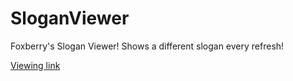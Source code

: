 # SloganViewer
Foxberry's Slogan Viewer! Shows a different slogan every refresh!

[Viewing link](https://rawgit.com/Pidlik/SloganViewer/master/index.html)
